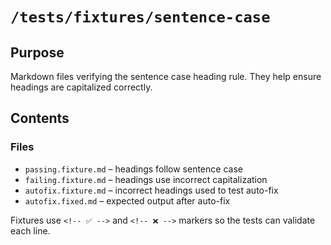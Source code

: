 # `/tests/fixtures/sentence-case`

## Purpose

Markdown files verifying the sentence case heading rule. They help ensure headings are capitalized correctly.

## Contents

### Files

- `passing.fixture.md` – headings follow sentence case
- `failing.fixture.md` – headings use incorrect capitalization
- `autofix.fixture.md` – incorrect headings used to test auto-fix
- `autofix.fixed.md` – expected output after auto-fix

Fixtures use `<!-- ✅ -->` and `<!-- ❌ -->` markers so the tests can validate each line.
